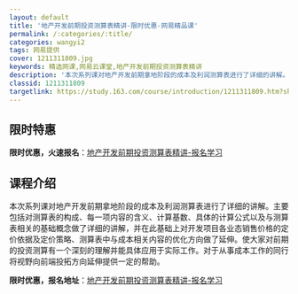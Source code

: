 ```yaml
---
layout: default
title: '地产开发前期投资测算表精讲-限时优惠-网易精品课'
permalink: /:categories/:title/
categories: wangyi2
tags: 网易提供
cover: 1211311809.jpg
keywords: 精选网课,网易云课堂,地产开发前期投资测算表精讲
description: '本次系列课对地产开发前期拿地阶段的成本及利润测算表进行了详细的讲解。主要包括对测算表的构成、每一项内容的含义、计算基数、'
classid: 1211311809
targetlink: https://study.163.com/course/introduction/1211311809.htm?share=1&shareId=1025206652&utm_campaign=share&utm_medium=iphoneShare&utm_source=&utm_u=1025206652
---
```


## 限时特惠

**限时优惠，火速报名**：[地产开发前期投资测算表精讲-报名学习](https://study.163.com/course/introduction/1211311809.htm?share=1&shareId=1025206652&utm_campaign=share&utm_medium=iphoneShare&utm_source=&utm_u=1025206652)

## 课程介绍

本次系列课对地产开发前期拿地阶段的成本及利润测算表进行了详细的讲解。主要包括对测算表的构成、每一项内容的含义、计算基数、具体的计算公式以及与测算表相关的基础概念做了详细的讲解，并在此基础上对开发项目各业态销售价格的定价依据及定价策略、测算表中与成本相关内容的优化方向做了延伸。使大家对前期的投资测算有一个深刻的理解并能具体应用于实际工作。对于从事成本工作的同行将视野向前端投拓方向延伸提供一定的帮助。

**限时优惠，报名地址**：[地产开发前期投资测算表精讲-报名学习](https://study.163.com/course/introduction/1211311809.htm?share=1&shareId=1025206652&utm_campaign=share&utm_medium=iphoneShare&utm_source=&utm_u=1025206652)

